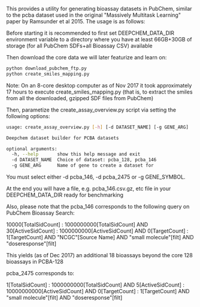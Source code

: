 This provides a utility for generating bioassay datasets in PubChem, similar to the pcba dataset used in the original "Massively Multitask Learning" paper by Ramsunder et al 2015. The usage is as follows:

Before starting it is recommended to first set DEEPCHEM_DATA_DIR environment variable to a directory where you have at least 66GB+30GB of storage (for all PubChem SDFs+all Bioassay CSV) available

Then download the core data we will later featurize and learn on:

```bash
python download_pubchem_ftp.py
python create_smiles_mapping.py
```

Note: On an 8-core desktop computer as of Nov 2017 it took approximately 17 hours to execute create_smiles_mapping.py (that is, to extract the smiles from all the downloaded, gzipped SDF files from PubChem)

Then, parametize the create_assay_overview.py script via setting the following options:

```bash
usage: create_assay_overview.py [-h] [-d DATASET_NAME] [-g GENE_ARG]

Deepchem dataset builder for PCBA datasets

optional arguments:
  -h, --help       show this help message and exit
  -d DATASET_NAME  Choice of dataset: pcba_128, pcba_146
  -g GENE_ARG      Name of gene to create a dataset for
```

You must select either -d pcba_146, -d pcba_2475 or -g GENE_SYMBOL.

At the end you will have a file, e.g. pcba_146.csv.gz, etc file in your DEEPCHEM_DATA_DIR ready for benchmarking

Also, please note that the pcba_146 corresponds to the following query on PubChem Bioassay Search:

10000[TotalSidCount] : 1000000000[TotalSidCount] AND 30[ActiveSidCount] : 1000000000[ActiveSidCount] AND 0[TargetCount] : 1[TargetCount] AND "NCGC"[Source Name] AND "small molecule"[filt] AND "doseresponse"[filt] 

This yields (as of Dec 2017) an additional 18 bioassays beyond the core 128 bioassays in PCBA-128

pcba_2475 corresponds to:

1[TotalSidCount] : 1000000000[TotalSidCount] AND 5[ActiveSidCount] : 10000000000[ActiveSidCount] AND 0[TargetCount] : 1[TargetCount] AND "small molecule"[filt] AND "doseresponse"[filt]

